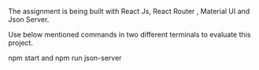 The assignment is being built with React Js, React Router , Material UI and Json Server. 

Use below mentioned commands in two different terminals to evaluate this project. 

npm start and npm run json-server
